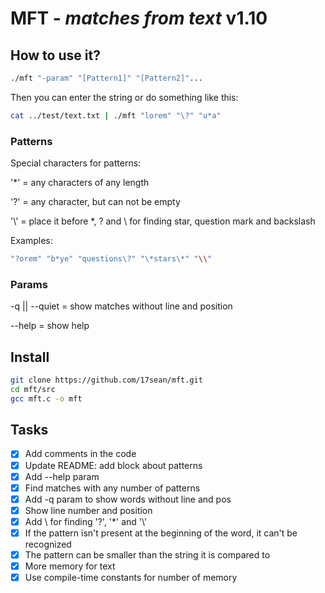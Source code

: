 # **MFT** - *matches from text* v1.10

## How to use it?

```bash
./mft "-param" "[Pattern1]" "[Pattern2]"...
```
Then you can enter the string
or do something like this:
```bash
cat ../test/text.txt | ./mft "lorem" "\?" "u*a"
```

### Patterns
Special characters for patterns:

'\*' = any characters of any length

'?' = any character, but can not be empty

'\\' = place it before \*, ? and \ for finding star, question mark and backslash

Examples:
``` bash
"?orem" "b*ye" "questions\?" "\*stars\*" "\\"
```

### Params
-q || --quiet = show matches without line and position

--help = show help

## Install

```bash
git clone https://github.com/17sean/mft.git
cd mft/src
gcc mft.c -o mft
```

## Tasks

- [x] Add comments in the code
- [x] Update README: add block about patterns
- [x] Add --help param
- [x] Find matches with any number of patterns
- [x] Add -q param to show words without line and pos
- [x] Show line number and position
- [x] Add \ for finding '?', '\*' and '\\'
- [x] If the pattern isn't present at the beginning of the word, it can't be recognized
- [x] The pattern can be smaller than the string it is compared to
- [x] More memory for text
- [x] Use compile-time constants for number of memory
